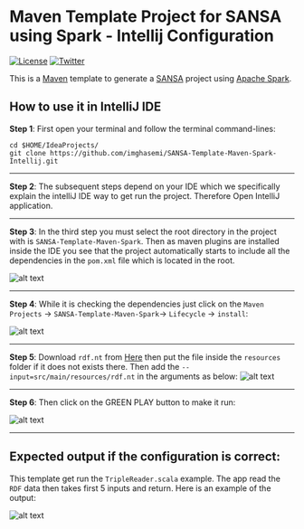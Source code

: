 Maven Template Project for SANSA using Spark - Intellij Configuration
=============================
[![License](https://img.shields.io/badge/License-Apache%202.0-blue.svg)](https://opensource.org/licenses/Apache-2.0)
[![Twitter](https://img.shields.io/twitter/follow/SANSA_Stack.svg?style=social)](https://twitter.com/SANSA_Stack)

This is a [Maven](https://maven.apache.org/) template to generate a [SANSA](https://github.com/SANSA-Stack) project using [Apache Spark](http://spark.apache.org/).

How to use it in IntelliJ IDE
----------
**Step 1**: First open your terminal and follow the terminal command-lines:

```
cd $HOME/IdeaProjects/
git clone https://github.com/imghasemi/SANSA-Template-Maven-Spark-Intellij.git

````
----------

**Step 2**: The subsequent steps depend on your IDE which we specifically explain the intelliJ IDE way to get run the project. Therefore Open IntelliJ application.

----------

**Step 3**: In the third step you must select the root directory in the project with is `SANSA-Template-Maven-Spark`. Then as maven plugins are installed inside the IDE you see that the project automatically starts to include all the dependencies in the `pom.xml` file which is located in the root.

![alt text](https://raw.githubusercontent.com/imghasemi/SANSA-Template-Maven-Spark-Intellij/master/img/img1.png)

----------

**Step 4**: While it is checking the dependencies just click on the `Maven Projects` -> `SANSA-Template-Maven-Spark`-> `Lifecycle` -> `install`:

![alt text](https://raw.githubusercontent.com/imghasemi/SANSA-Template-Maven-Spark-Intellij/master/img/img2.png)

----------

**Step 5**: Download `rdf.nt` from [Here](https://raw.githubusercontent.com/SANSA-Stack/SANSA-Examples/develop/sansa-examples-spark/src/main/resources/rdf.nt) then put the file inside the `resources` folder if it does not exists there. Then add the `--input=src/main/resources/rdf.nt` in the arguments as below:
![alt text](https://raw.githubusercontent.com/imghasemi/SANSA-Template-Maven-Spark-Intellij/master/img/img3.png)

----------

**Step 6**: Then click on the GREEN PLAY button to make it run:

![alt text](https://raw.githubusercontent.com/imghasemi/SANSA-Template-Maven-Spark-Intellij/master/img/img4.png)

----------

Expected output if the configuration is correct:
----------
This template get run the `TripleReader.scala` example. The app read the `RDF` data then takes first 5 inputs and return. Here is an example of the output:

![alt text](https://raw.githubusercontent.com/imghasemi/SANSA-Template-Maven-Spark-Intellij/master/img/img5.png)



